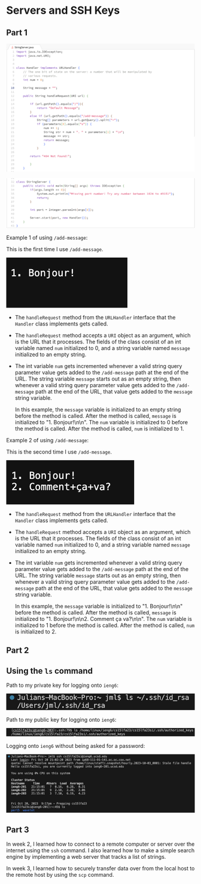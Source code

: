 # Servers and SSH Keys

## Part 1

![Image](Handler.png)

![Image](StringServer.png)

Example 1 of using `/add-message`: 

This is the first time I use `/add-message`.

![Image](add-message1.png)

- The `handleRequest` method from the `URLHandler` interface that
  the `Handler` class implements gets called. 

- The `handleRequest` method accepts a `URI` object as an argument,
  which is the URL that it processes. The fields of the class consist
  of an int variable named `num` initialized to 0, and a string variable
  named `message` initialized to an empty string.  

- The int variable `num` gets incremented whenever a valid string query
  parameter value gets added to the `/add-message` path at the end of the URL.
  The string variable `message` starts out as an empty string, then 
  whenever a valid string query parameter value gets added to
  the `/add-message` path at the end of the URL, that value
  gets added to the `message` string variable.

  In this example, the `message` variable is initialized to an empty string before
  the method is called. After the method is called, `message` is initialized to
  "1. Bonjour!\n\n". The `num` variable is initialized to 0 before the
  method is called. After the method is called, `num` is initialized to 1.  
  

Example 2 of using `/add-message`: 

This is the second time I use `/add-message`.

![Image](add-message2.png)

- The `handleRequest` method from the `URLHandler` interface that
  the `Handler` class implements gets called.

- The `handleRequest` method accepts a `URI` object as an argument,
  which is the URL that it processes. The fields of the class consist
  of an int variable named `num` initialized to 0, and a string variable
  named `message` initialized to an empty string.

- The int variable `num` gets incremented whenever a valid string query
  parameter value gets added to the `/add-message` path at the end of the URL.
  The string variable `message` starts out as an empty string, then 
  whenever a valid string query parameter value gets added to
  the `/add-message` path at the end of the URL, that value
  gets added to the `message` string variable.

  In this example, the `message` variable is initialized to "1. Bonjour!\n\n" before
  the method is called. After the method is called, `message` is initialized to
  "1. Bonjour!\n\n2. Comment ça va?\n\n". The `num` variable is initialized to 1
  before the method is called. After the method is called, `num` is initialized to 2.

## Part 2

## Using the `ls` command

Path to my private key for logging onto `ieng6`: 

![Image](path%20to%20private%20key.png)

Path to my public key for logging onto `ieng6`:

![Image](path%20to%20public%20key.png)

Logging onto `ieng6` without being asked for a password:

![Image](ieng6%20login.png)


## Part 3

In week 2, I learned how to connect to a remote computer or server over the internet
using the `ssh` command. I also learned how to make a simple search engine by 
implementing a web server that tracks a list of strings. 

In week 3, I learned how to securely transfer data over from the local host 
to the remote host by using the `scp` command. 
